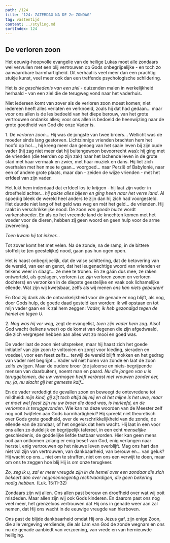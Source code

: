 ```yaml
---
path: /124
title: '124: ZATERDAG NA DE 2e ZONDAG'
tag: vastentijd
content: ../styling.md
sortIndex: 124
---
```


## De verloren zoon

Het eeuwig-hoopvolle evangelie van de heilige Lukas moet alle zondaars wel vervullen met een blij vertrouwen op Gods onbegrijpelijke - en toch zo aanvaardbare barmhartigheid. Dit verhaal is veel meer dan een prachtig stukje kunst, veel meer ook dan een treffende psychologische schildering.

Het is _de geschiedenis van een ziel_ - duizenden malen in werkelijkheid herhaald - van een ziel die de terugweg vond naar het vaderhuis.

Niet iedereen komt van zover als de verloren zoon moest komen; niet iedereen heeft alles verlaten en verknoeid, zoals hij dat had gedaan... maar voor ons allen is de les bedoeld van het diepe berouw, van het grote vertrouwen ondanks alles; voor ons allen is bedoeld de heenwijzing naar de grote goedheid van God die onze Vader is.

1\. De _verloren zoon_... Hij was de jongste van twee broers... Wellicht was de moeder sinds lang gestorven. Lichtzinnige vrienden brachten hem het hoofd op hol..., hij kreeg meer dan genoeg van het saaie leven bij zijn oude vader (hij zag niet meer dat hij buitengewoon bevoorrecht was): hij ging met de vrienden (die teerden op zijn zak) naar het lachende leven in de grote stad met haar vermaak en zwier, met haar muziek en dans. Hij liet zich overhalen met hen mee te gaan... voorgoed... naar Perzië of Babylonië, naar een of andere grote plaats, maar dan - zeiden de wijze vrienden - mèt het erfdeel van zijn vader.

Het lukt hem inderdaad dat erfdeel los te krijgen - hij laat zijn vader in droefheid achter... _hij pakte alles bijeen en ging heen naar het verre land_. Al spoedig bleek de wereld heel anders te zijn dan hij zich had voorgesteld. Het duurde niet lang of het geld was weg en mèt het geld... de
vrienden. Hij raakt in verschrikkelijke nood. De zoon _van goede huize_ wordt varkenshoeder. En als op het vreemde land de knechten komen met het voeder voor de dieren, hebben zij geen woord en geen hulp voor de arme zwerveling.

_Toen kwam hij tot inkeer..._

Tot zover komt het met velen. Na de zonde, na de ramp, in de bittere stoffelijke (en geestelijke) nood, gaan pas hun ogen open.

Het is haast onbegrijpelijk, dat de valse schittering, dat de betovering van de wereld, van eer en genot, dat het leugenachtige woord van vrienden er telkens weer in slaagt... ze mee te tronen. En ze gáán dus mee, ze raken ontworteld, als geslagen, verloren (ze _zijn_ verloren zonen en verloren dochters) en verzonken in de diepste geestelijke en vaak ook lichamelijke ellende. Wat zijn wij kwetsbaar, zelfs als wij menen _ons kan niets gebeuren!_

En God zij dank als de ontvankelijkheid voor de genade er nog blijft, als nog, door Gods hulp, de goede daad gesteld kan worden: ik wil opstaan en tot mijn vader gaan en ik zal hem zeggen: _Vader, ik heb gezondigd tegen de hemel en tegen U_.

2\. _Nog was hij ver weg,_ zegt de evangelist, _toen zijn vader hem zag._ Alsof God wacht (telkens weer) op de komst van degenen die zijn afgedwaald, die zich vergrepen hebben aan alles wat zo mooi en goed was.

De vader laat de zoon niet uitspreken, maar hij haast zich het goede initiatief van zijn zoon te voltooien en zorgt voor kleding, sieraden en voedsel, voor een feest zelfs... terwijl de wereld blijft mokken en het gedrag van vader niet begrijpt... Vader wil niet horen van zonde en laat de zoon zelfs zwijgen. Maar de oudere broer (de jaloerse en niets-begrijpende mensen van daarbuiten), noemt man en paard. _Nu die jongen van u is teruggekomen, die uw vermogen heeft verbrast met vrouwen zonder eer, nu, ja, nu slacht gij het gemeste kalf..._

En de vader verdedigt de gevallen zoon en beweegt de ontevredene tot mildheid: _mijn kind, gij zijt toch altijd bij mij en al het mijne is het uwe, maar er moet wel feest zijn nu uw broer die dood was, is herleefd, en de verlorene is teruggevonden_. Wie kan na deze woorden van de Meester zelf nog ooit twijfelen aan Gods barmhartigheid? Hij spreekt niet theoretisch over Gods grote goedheid, over de verschrikkelijkheid van de zonde, de ellende van de zondaar, of het ongeluk dat hem wacht. Hij laat in een voor ons allen zo duidelijk en begrijpelijk tafereel, in een echt _menselijke_ geschiedenis, de goddelijke liefde tastbaar worden. Hier kan geen mens ooit aan ontkomen zolang er enig besef van God, enig verlangen naar herstel, enig vertrouwen op het nieuwe leven overblijft. Mag ons hart dan niet vol zijn van vertrouwen, van dankbaarheid, van berouw en... van geluk? Hij wacht op ons... niet om te straffen, niet om ons een verwijt te doen, maar om ons te zeggen
hoe blij Hij is om onze terugkeer.

_Zo, zeg Ik u, zal er meer vreugde zijn in de hemel over een zondaar die zich bekeert dan over negenennegentig rechtvaardigen, die geen bekering nodig hebben._ (Luk. 15:11-32)

Zondaars zijn wij allen. Ons allen past berouw en droefheid over wat wij ooit misdeden. Maar allen zijn wij ook Gods kinderen. En daarom past ons nog veel meer, het grenzeloos vertrouwen dat Hij ons in genade weer aan zal nemen, dat Hij ons wacht in de eeuwige vreugde van hierboven.

Ons past de blijde dankbaarheid omdat Hij ons Jezus gaf, zijn enige Zoon, die alle vergeving verdiende, die als Lam van God de zonde wegnam en ons nu de genade aanbiedt van verzoening, van vrede en van hernieuwde heiliging.
